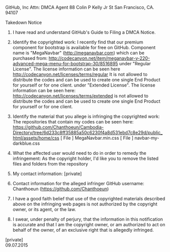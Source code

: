 GitHub, Inc
Attn: DMCA Agent
88 Colin P Kelly Jr St
San Francisco, CA. 94107

Takedown Notice

1. I have read and understand GitHub's Guide to Filing a DMCA Notice.

2. Identify the copyrighted work:
I recently find that our premium component for bootstrap is available
for free on GitHub.
Component name is "MegaNavbar" (http://meganavbar.com) which can be
purchased from:
http://codecanyon.net/item/meganavbar-v-220-advanced-mega-menu-for-bootstrap-30/8516895
under "Regular License". The license information can be seen here
http://codecanyon.net/licenses/terms/regular It is not allowed to
distribute the codes and can be used to create one single End Product
for yourself or for one client.
under "Extended License". The license information can be seen here:
http://codecanyon.net/licenses/terms/extended is not allowed to
distribute the codes and can be used to create one single End Product
for yourself or for one client.

3. Identify the material that you allege is infringing the copyrighted
work:
The repositories that contain my codes can be seen here:
https://github.com/Chanthoeun/Cambodia-Directory/tree/6d233c8ff35885a50c6230f4a8d531ebd7c8e29d/public_html/assets/home/css
[ File ] MegaNavbar.min.css
[ File ] navbar-my-darkblue.css

4. What the affected user would need to do in order to remedy the
infringement:
As the copyright holder, I'd like you to remove the listed files and
folders from the repository

5. My contact information:
[private]
6. Contact information for the alleged infringer
GitHub username: Chanthoeun (https://github.com/Chanthoeun)

7. I have a good faith belief that use of the copyrighted materials
described above on the infringing web pages is not authorized by the
copyright owner, or its agent, or the law.

8. I swear, under penalty of perjury, that the information in this
notification is accurate and that I am the copyright owner, or am
authorized to act on behalf of the owner, of an exclusive right that is
allegedly infringed.

[private]  
09.07.2015
